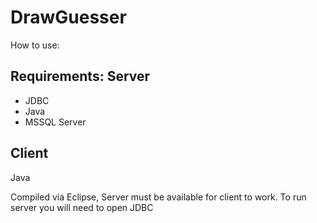 # DrawGuesser

How to use:

Requirements:
Server
----------------
- JDBC
- Java
- MSSQL Server

Client
----------------
Java

Compiled via Eclipse, Server must be available for client to work.
To run server you will need to open JDBC 
